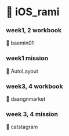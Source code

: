 # 🍎 iOS_rami

### week1, 2 workbook
📁 baemin01

### week1 mission
📁 AutoLayout

### week3, 4 workbook
📁 daangnmarket

### week 3, 4 mission
📁 catstagram
